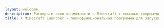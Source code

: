 ```yaml
---
layout: welcome
description: Расширьте свои возможности в Minecraft с помощью современной пусковой установки
title: X Minecraft Launcher - полнофункциональная программа для запуска Minecraft
---
```

